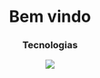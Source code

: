 <h1 align="center">Bem vindo</h1>
<h3 align="center">Tecnologias</h3>


<p align="center">
  <a href="https://skillicons.dev">
    <img src="https://skillicons.dev/icons?i=js,ts,react,tailwind,html,css,postgres,linux&perline=4" />
  </a>
</p>


